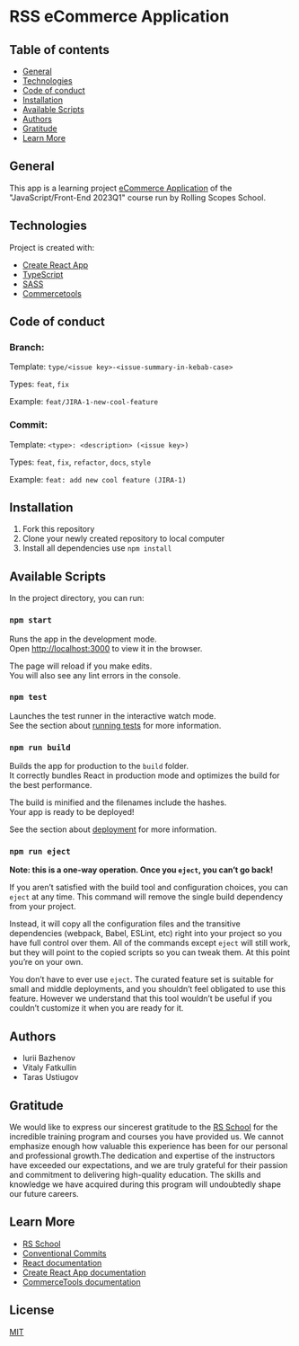 # RSS eCommerce Application

## Table of contents
- [General](#general)
- [Technologies](#technologies)
- [Code of conduct](#code-of-conduct)
- [Installation](#installation)
- [Available Scripts](#available-scripts)
- [Authors](#authors)
- [Gratitude](#gratitude)
- [Learn More](#learn-more)

## General
This app is a learning project [eCommerce Application](https://github.com/rolling-scopes-school/tasks/tree/master/tasks/eCommerce-Application) of the "JavaScript/Front-End 2023Q1" course run by Rolling Scopes School. 

## Technologies
Project is created with:
* [Create React App](https://create-react-app.dev/)
* [TypeScript](https://www.typescriptlang.org/)
* [SASS](https://sass-lang.com/)
* [Commercetools](https://commercetools.com/)

## Code of conduct
### Branch: 
Template: `type/<issue key>-<issue-summary-in-kebab-case>`

Types: `feat`, `fix`

Example: `feat/JIRA-1-new-cool-feature`

### Commit: 
Template: `<type>: <description> (<issue key>)`

Types: `feat`, `fix`, `refactor`, `docs`, `style`

Example: `feat: add new cool feature (JIRA-1)`

## Installation
1. Fork this repository
2. Clone your newly created repository to local computer
3. Install all dependencies use `npm install`


## Available Scripts

In the project directory, you can run:

### `npm start`

Runs the app in the development mode.\
Open [http://localhost:3000](http://localhost:3000) to view it in the browser.

The page will reload if you make edits.\
You will also see any lint errors in the console.

### `npm test`

Launches the test runner in the interactive watch mode.\
See the section about [running tests](https://facebook.github.io/create-react-app/docs/running-tests) for more information.

### `npm run build`

Builds the app for production to the `build` folder.\
It correctly bundles React in production mode and optimizes the build for the best performance.

The build is minified and the filenames include the hashes.\
Your app is ready to be deployed!

See the section about [deployment](https://facebook.github.io/create-react-app/docs/deployment) for more information.

### `npm run eject`

**Note: this is a one-way operation. Once you `eject`, you can’t go back!**

If you aren’t satisfied with the build tool and configuration choices, you can `eject` at any time. This command will remove the single build dependency from your project.

Instead, it will copy all the configuration files and the transitive dependencies (webpack, Babel, ESLint, etc) right into your project so you have full control over them. All of the commands except `eject` will still work, but they will point to the copied scripts so you can tweak them. At this point you’re on your own.

You don’t have to ever use `eject`. The curated feature set is suitable for small and middle deployments, and you shouldn’t feel obligated to use this feature. However we understand that this tool wouldn’t be useful if you couldn’t customize it when you are ready for it.

## Authors
* Iurii Bazhenov
* Vitaly Fatkullin
* Taras Ustiugov

## Gratitude
We would like to express our sincerest gratitude to the [RS School](https://rs.school/) for the incredible training program and courses you have provided us. We cannot emphasize enough how valuable this experience has been for our personal and professional growth.The dedication and expertise of the instructors have exceeded our expectations, and we are truly grateful for their passion and commitment to delivering high-quality education. The skills and knowledge we have acquired during this program will undoubtedly shape our future careers.

## Learn More
* [RS School](https://rs.school/)
* [Conventional Commits](https://www.conventionalcommits.org/)
* [React documentation](https://react.dev/)
* [Create React App documentation](https://facebook.github.io/create-react-app/docs/getting-started)
* [CommerceTools documentation](https://docs.commercetools.com/docs/)

## License
[MIT](./LICENSE)
